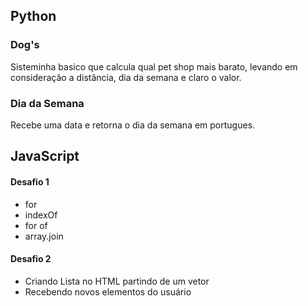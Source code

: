 
## Python
### Dog's
Sisteminha basico que calcula qual pet shop mais barato, levando em consideração a distância, dia da semana e claro o valor.

### Dia da Semana 
Recebe uma data e retorna o dia da semana em portugues.

## JavaScript
#### Desafio 1 
* for 
* indexOf
* for of
* array.join    
#### Desafio 2 
* Criando Lista no HTML partindo de um vetor 
* Recebendo novos elementos do usuário 